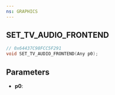 ```yaml
---
ns: GRAPHICS
---
```

## SET_TV_AUDIO_FRONTEND

```c
// 0x64437C98FCC5F291
void SET_TV_AUDIO_FRONTEND(Any p0);
```

## Parameters
* **p0**:
